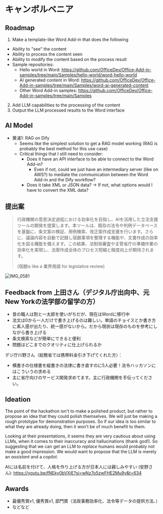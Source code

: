 # キャンボルベニア

## Roadmap

1. Make a template-like Word Add-in that does the following
  - Ability to "see" the content
  - Ability to process the content seen
  - Ability to modify the content based on the process result
  - Sample repositories:
    - Hello world in Word: <https://github.com/OfficeDev/Office-Add-in-samples/tree/main/Samples/hello-world/word-hello-world>
    - AI generated content in Word: <https://github.com/OfficeDev/Office-Add-in-samples/tree/main/Samples/word-ai-generated-content>
    - Other Word Add-in samples: <https://github.com/OfficeDev/Office-Add-in-samples/tree/main/Samples>
2. Add LLM capabilities to the processing of the content
3. Output the LLM processed results to the Word interface

## AI Model

- 黄浦1: RAG on Dify
  - Seems like the simplest solution to get a RAG model working (RAG is probably the best method for this use case)
  - Critical things that I still need to consider:
    - Does it have an API interface to be able to connect to the Word Add-in?
      - Even if not, could we just have an intermediary server (like on AWS?) to mediate the communication between the Word Add-in and the Dify workflow?
    - Does it take XML or JSON data? -> If not, what options would I have to convert the XML data?

## 提出案

> 行政機関の意思決定過程における効率化を目指し、AIを活用した立法支援ツールの開発を提案します。本ツールは、既存の法令や判例データベースを基盤に、条文案の検証、用例検索、改正案作成支援を行います。さらに、議論内容を自動で記録し宿題事項を整理する機能や、文書作成の効率化を図る機能を備えます。この結果、法制局審査や主管省庁の準備作業の効率化を実現し、法案作成全体のプロセス短縮と精度向上が期待されます。
>
> (宿題is like a 業界用語 for legislative review)

![IMG_0581](https://github.com/user-attachments/assets/84571457-09f0-42e1-9d12-df679eb4e289)

## Feedback from 上田さん（デジタル庁出向中、元New Yorkの法学部の留学の方）

- 昔の職人は割と一太郎を使いがちだが、現在はWordに移行中
- 法文は0から一人だけで書き上げるのは難しい。単語のチョイスとか書き方に素人感が出たり、統一感がないから。だから現状は現存のものを参考にしながら書き上げる
- 条文検索などが簡単にできると便利
- 問題はどこまでのクオリティに仕上げられるか

デジ庁川野さん（総務省では携帯料金引き下げてくれた方）：

- 横書きの仕様書を縦書きの法律に書き直すのに5人必要！法令ハッカソンにはこういうの求める
- 主に省庁向けのサービス開発求めてます。主に行政機関を手伝ってください。

## Ideation

The point of the hackathon isn't to make a polished product, but rather to propose an idea that they could polish themselves. We will just be making a rough prototype for demonstration purposes. So if our idea is too similar to what they are already doing, then it won't be of much benefit to them.

Looking at their presentations, it seems they are very cautious about using LLMs, when it comes to their inaccuracy and hallucinations (thank god!). So suggesting that we can get an LLM to *replace* humans would probably not make a good impression. We would want to propose that the LLM is merely an *assistant* and a *copilot*.

AIには名前を付けて、人格を作り上げる方が日本人には親しみやすい (安野さん): <https://youtu.be/fNEky0bVXjE?si=wNz7o5zwFHE2Mu9y&t=634>

## Awards

- 最優秀賞x1, 優秀賞x1, 部門賞（法政事務効率化、法令等データの提供方法、）
- などなど

